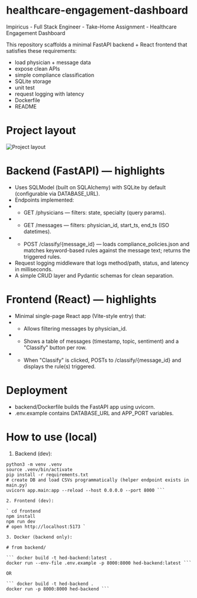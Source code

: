 # healthcare-engagement-dashboard
Impiricus - Full Stack Engineer - Take-Home Assignment - Healthcare Engagement Dashboard

This repository scaffolds a minimal FastAPI backend + React frontend that satisfies these requirements: 
* load physician + message data
* expose clean APIs
* simple compliance classification
* SQLite storage
* unit test
* request logging with latency
* Dockerfile
* README

# Project layout
![Project layout](https://github.com/dstrube1/healthcare-engagement-dashboard/hed-project-layout.png)

# Backend (FastAPI) — highlights

* Uses SQLModel (built on SQLAlchemy) with SQLite by default (configurable via DATABASE_URL).
* Endpoints implemented:
* * GET /physicians — filters: state, specialty (query params).
* * GET /messages — filters: physician_id, start_ts, end_ts (ISO datetimes).
* * POST /classify/{message_id} — loads compliance_policies.json and matches keyword-based rules against the message text; returns the triggered rules.
* Request logging middleware that logs method/path, status, and latency in milliseconds.
* A simple CRUD layer and Pydantic schemas for clean separation.

# Frontend (React) — highlights
* Minimal single-page React app (Vite-style entry) that:
* * Allows filtering messages by physician_id.
* * Shows a table of messages (timestamp, topic, sentiment) and a "Classify" button per row.
* * When "Classify" is clicked, POSTs to /classify/{message_id} and displays the rule(s) triggered.

# Deployment
* backend/Dockerfile builds the FastAPI app using uvicorn.
* .env.example contains DATABASE_URL and APP_PORT variables.

# How to use (local)

1. Backend (dev):

``` # from backend/
python3 -m venv .venv
source .venv/bin/activate
pip install -r requirements.txt
# create DB and load CSVs programmatically (helper endpoint exists in main.py)
uvicorn app.main:app --reload --host 0.0.0.0 --port 8000 ```

2. Frontend (dev):

` cd frontend
npm install
npm run dev
# open http://localhost:5173 ` 

3. Docker (backend only):

# from backend/

``` docker build -t hed-backend:latest .
docker run --env-file .env.example -p 8000:8000 hed-backend:latest ```

OR

``` docker build -t hed-backend .
docker run -p 8000:8000 hed-backend ``` 


